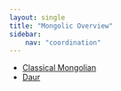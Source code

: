 ```yaml
---
layout: single
title: "Mongolic Overview"
sidebar:
    nav: "coordination"
---
```


- [Classical Mongolian](/coordination/cfiles/classicalmongolian.pdf)
- [Daur](/coordination/cfiles/daur.pdf)